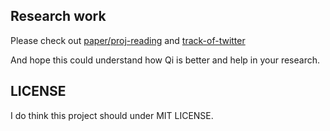 ## Research work
Please check out [paper/proj-reading](./paper-proj/README.md) and [track-of-twitter](./twitter/README.md)

And hope this could understand how Qi is better and help in your research.


## LICENSE

I do think this project should under MIT LICENSE.
